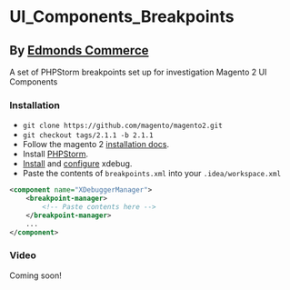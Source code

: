 # UI_Components_Breakpoints

## By [Edmonds Commerce](https://www.edmondscommerce.co.uk)

A set of PHPStorm breakpoints set up for investigation Magento 2 UI Components

### Installation

* `git clone https://github.com/magento/magento2.git`
* `git checkout tags/2.1.1 -b 2.1.1`
* Follow the magento 2 [installation docs](http://devdocs.magento.com/guides/v2.0/install-gde/prereq/dev_install.html).
* Install [PHPStorm](https://www.jetbrains.com/phpstorm/).
* [Install](https://xdebug.org/docs/install) and [configure](https://www.jetbrains.com/help/phpstorm/2016.3/configuring-xdebug.html) xdebug.
* Paste the contents of `breakpoints.xml` into your `.idea/workspace.xml`

```xml
<component name="XDebuggerManager">
    <breakpoint-manager>
        <!-- Paste contents here -->
    </breakpoint-manager>
    ...
</component>
```

### Video

Coming soon!